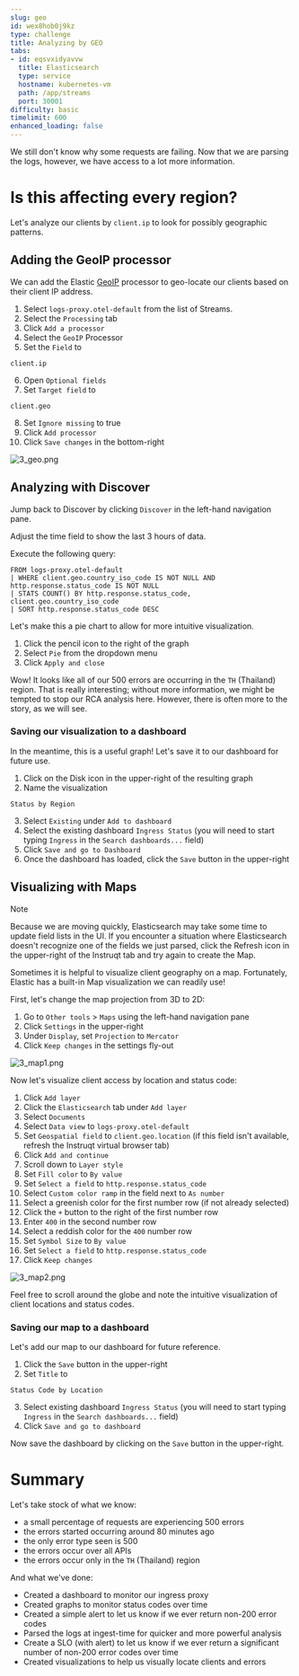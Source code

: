 ```yaml
---
slug: geo
id: wex8hob0j9kz
type: challenge
title: Analyzing by GEO
tabs:
- id: eqsvxidyavvw
  title: Elasticsearch
  type: service
  hostname: kubernetes-vm
  path: /app/streams
  port: 30001
difficulty: basic
timelimit: 600
enhanced_loading: false
---
```

We still don't know why some requests are failing. Now that we are parsing the logs, however, we have access to a lot more information.

# Is this affecting every region?

Let's analyze our clients by `client.ip` to look for possibly geographic patterns.

## Adding the GeoIP processor

We can add the Elastic [GeoIP](https://www.elastic.co/docs/reference/enrich-processor/geoip-processor) processor to geo-locate our clients based on their client IP address.

1. Select `logs-proxy.otel-default` from the list of Streams.
2. Select the `Processing` tab
3. Click `Add a processor`
4. Select the `GeoIP` Processor
5. Set the `Field` to
  ```
  client.ip
  ```
6. Open `Optional fields`
7. Set `Target field` to
  ```
  client.geo
  ```
8. Set `Ignore missing` to true
9. Click `Add processor`
10. Click `Save changes` in the bottom-right

![3_geo.png](../assets/3_geo.png)

## Analyzing with Discover

Jump back to Discover by clicking `Discover` in the left-hand navigation pane.

Adjust the time field to show the last 3 hours of data.

Execute the following query:
```esql
FROM logs-proxy.otel-default
| WHERE client.geo.country_iso_code IS NOT NULL AND http.response.status_code IS NOT NULL
| STATS COUNT() BY http.response.status_code, client.geo.country_iso_code
| SORT http.response.status_code DESC
```

Let's make this a pie chart to allow for more intuitive visualization.

1. Click the pencil icon to the right of the graph
2. Select `Pie` from the dropdown menu
3. Click `Apply and close`

Wow! It looks like all of our 500 errors are occurring in the `TH` (Thailand) region. That is really interesting; without more information, we might be tempted to stop our RCA analysis here. However, there is often more to the story, as we will see.

### Saving our visualization to a dashboard

In the meantime, this is a useful graph! Let's save it to our dashboard for future use.

1. Click on the Disk icon in the upper-right of the resulting graph
2. Name the visualization
  ```
  Status by Region
  ```
3. Select `Existing` under `Add to dashboard`
4. Select the existing dashboard `Ingress Status` (you will need to start typing `Ingress` in the `Search dashboards...` field)
4. Click `Save and go to Dashboard`
5. Once the dashboard has loaded, click the `Save` button in the upper-right

## Visualizing with Maps

> [!NOTE]
> Because we are moving quickly, Elasticsearch may take some time to update field lists in the UI. If you encounter a situation where Elasticsearch doesn't recognize one of the fields we just parsed, click the Refresh icon in the upper-right of the Instruqt tab and try again to create the Map.

Sometimes it is helpful to visualize client geography on a map. Fortunately, Elastic has a built-in Map visualization we can readily use!

First, let's change the map projection from 3D to 2D:

1. Go to `Other tools` > `Maps` using the left-hand navigation pane
2. Click `Settings` in the upper-right
3. Under `Display`, set `Projection` to `Mercator`
4. Click `Keep changes` in the settings fly-out

![3_map1.png](../assets/3_map1.png)

Now let's visualize client access by location and status code:

1. Click `Add layer`
2. Click the `Elasticsearch` tab under `Add layer`
3. Select `Documents`
4. Select `Data view` to `logs-proxy.otel-default`
5. Set `Geospatial field` to `client.geo.location` (if this field isn't available, refresh the Instruqt virtual browser tab)
6. Click `Add and continue`
7. Scroll down to `Layer style`
8. Set `Fill color` to `By value`
9. Set `Select a field` to `http.response.status_code`
10. Select `Custom color ramp` in the field next to `As number`
11. Select a greenish color for the first number row (if not already selected)
12. Click the `+` button to the right of the first number row
13. Enter `400` in the second number row
14. Select a reddish color for the `400` number row
15. Set `Symbol Size` to `By value`
16. Set `Select a field` to `http.response.status_code`
17. Click `Keep changes`

![3_map2.png](../assets/3_map2.png)

Feel free to scroll around the globe and note the intuitive visualization of client locations and status codes.

### Saving our map to a dashboard

Let's add our map to our dashboard for future reference.

1. Click the `Save` button in the upper-right
2. Set `Title` to
  ```
  Status Code by Location
  ```
3. Select existing dashboard `Ingress Status` (you will need to start typing `Ingress` in the `Search dashboards...` field)
4. Click `Save and go to dashboard`

Now save the dashboard by clicking on the `Save` button in the upper-right.

# Summary

Let's take stock of what we know:

* a small percentage of requests are experiencing 500 errors
* the errors started occurring around 80 minutes ago
* the only error type seen is 500
* the errors occur over all APIs
* the errors occur only in the `TH` (Thailand) region

And what we've done:

* Created a dashboard to monitor our ingress proxy
* Created graphs to monitor status codes over time
* Created a simple alert to let us know if we ever return non-200 error codes
* Parsed the logs at ingest-time for quicker and more powerful analysis
* Create a SLO (with alert) to let us know if we ever return a significant number of non-200 error codes over time
* Created visualizations to help us visually locate clients and errors

